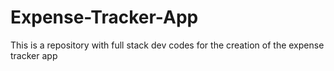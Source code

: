 # Expense-Tracker-App
This is a repository with full stack dev codes for the creation of the expense tracker app

